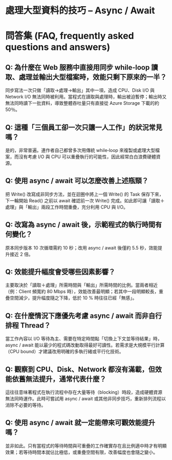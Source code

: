 # 處理大型資料的技巧 – Async / Await

# 問答集 (FAQ, frequently asked questions and answers)

## Q: 為什麼在 Web 服務中直接用同步 while‐loop 讀取、處理並輸出大型檔案時，效能只剩下原來的一半？
同步寫法一次只做「讀取→處理→輸出」其中一項，造成 CPU、Disk I/O 與 Network I/O 無法同時被利用。當程式在讀取與處理時，輸出被迫暫停；輸出時又無法同時讀下一批資料，導致整體吞吐量只有直接從 Azure Storage 下載的約 50％。

## Q: 這種「三個員工卻一次只讓一人工作」的狀況常見嗎？
是的，非常普遍。連作者自己都曾多次用傳統 while‐loop 來複製或處理大型檔案，而沒有考慮 I/O 與 CPU 可以重疊執行的可能性，因此經常白白浪費硬體資源。

## Q: 使用 async / await 可以怎麼改善上述瓶頸？
把 Write() 改寫成非同步方法，並在迴圈中將上一個 Write() 的 Task 保存下來，下一輪開始 Read() 之前以 await 確認前一次 Write() 完成。如此即可讓「讀取＋處理」與「輸出」兩段工作時間重疊，充分利用 CPU 與 I/O。

## Q: 改寫為 async / await 後，示範程式的執行時間有何變化？
原本同步版本 10 次循環需約 10 秒；改用 async / await 後僅約 5.5 秒，效能提升接近 2 倍。

## Q: 效能提升幅度會受哪些因素影響？
主要取決於「讀取＋處理」所需時間與「輸出」所需時間的比例。當兩者相近（例：Client 頻寬約 80 Mbps 時），效能改善最明顯；若其中一段明顯較長，重疊空間減少，提升幅度隨之下降，低於 10 % 時往往已經「無感」。

## Q: 在什麼情況下應優先考慮 async / await 而非自行排程 Thread？
當工作內容以 I/O 等待為主、需要在特定時間點「切換上下文並等待結果」時，async / await 能以最少的程式碼改動取得最好可讀性。若需求是大規模平行計算（CPU bound）才建議改用明確的多執行緒或平行化技術。

## Q: 觀察到 CPU、Disk、Network 都沒有滿載，但效能依舊無法提升，通常代表什麼？
這往往意味著程式在執行流程中存在大量等待（blocking）時段，造成硬體資源無法同時運作。此時可嘗試用 async / await 或其他非同步技巧，重新排列流程以消除不必要的等待。

## Q: 使用 async / await 就一定能帶來可觀效能提升嗎？
並非如此。只有當程式的等待時間與可重疊的工作確實存在且比例適中時才有明顯效果；若等待時間本就佔比極低，或重疊空間有限，改善幅度也會隨之變小。